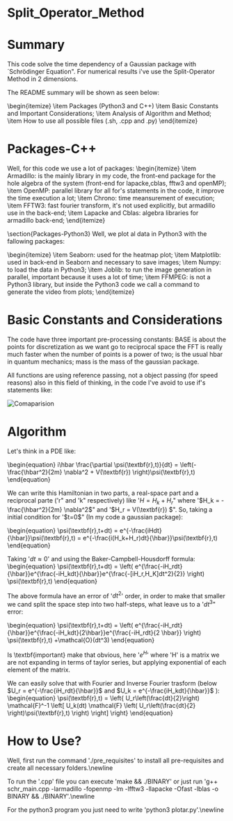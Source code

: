# Split_Operator_Method

# Summary

This code solve the time dependency of a Gaussian package with ´Schrödinger  Equation". For numerical results i've use the Split-Operator Method in 2 dimensions.

The README summary will be shown as seen below:

\begin{itemize}
    \item Packages (Python3 and C++)
    \item Basic Constants and Important Considerations;
    \item Analysis of Algorithm and Method;
    \item How to use all possible files (.sh, .cpp and .py)
\end{itemize}

# Packages-C++
Well, for this code we use a lot of packages:
\begin{itemize}
    \item Armadillo: is the mainly library in my code, the front-end package for the hole algebra of the system (front-end for lapacke,cblas, fftw3 and openMP);
    \item OpenMP: parallel library for all for's statements in the code, it improve the time execution a lot;
    \item Chrono: time meansurement of execution;
    \item FFTW3: fast fourier transform, it's not used explicitly, but armadillo use in the back-end;
    \item Lapacke and Cblas: algebra libraries for armadillo back-end;
\end{itemize}

\section{Packages-Python3}
Well, we plot al data in Python3 with the fallowing packages:

\begin{itemize}
    \item Seaborn: used for the heatmap plot;
    \item Matplotlib: used in back-end in Seaborn and necessary to save images;
    \item Numpy:  to load the data in Python3;
    \item Joblib: to run the image generation in parallel, important because it uses a lot of time;
    \item FFMPEG: is not a Python3 library, but inside the Python3 code we call a command to generate the video from plots;
\end{itemize}

# Basic Constants and Considerations 
The code have three important pre-processing constants: BASE is about the points for discretization as we want go to reciprocal space the FFT is really much faster when the number of points is a power of two; is the usual hbar in quantum mechanics; mass is the mass of the gaussian package.

All functions are using reference passing, not a object passing (for speed reasons) also in this field of thinking, in the code I've avoid to use if's statements like:

![Comaparision](pictures_to_readme/comp.png)

# Algorithm

Let's think in a PDE like:

\begin{equation}
    i\hbar \frac{\partial \psi(\textbf{r},t)}{dt} = \left(-\frac{\hbar^2}{2m} \nabla^2 + V(\textbf{r}) \right)\psi(\textbf{r},t)
\end{equation}

We can write this Hamiltonian in two parts, a real-space part and a reciprocal parte ('r" and 'k" respectively) like '$H = H_k + H_r$" where '$H_k = -\frac{\hbar^2}{2m} \nabla^2$" and '$H_r = V(\textbf{r}) $". So, taking a initial condition for '$t=0$" (In my code a gaussian package):

\begin{equation}
    \psi(\textbf{r},t+dt) = e^{-\frac{iHdt}{\hbar}}\psi(\textbf{r},t) = e^{-\frac{i(H_k+H_r)dt}{\hbar}}\psi(\textbf{r},t) 
\end{equation}

Taking '$dt \approx 0$' and using the Baker-Campbell-Housdorff formula:
\begin{equation}
    \psi(\textbf{r},t+dt) = \left( e^{\frac{-iH_rdt}{\hbar}}e^{\frac{-iH_kdt}{\hbar}}e^{\frac{-[iH_r,H_K]dt^2}{2}} \right) \psi(\textbf{r},t)
\end{equation}

The above formula have an error of '$dt^2$' order, in order to make that smaller we cand split the space step into two half-steps, what leave us to a '$dt^3$" error:

\begin{equation}
    \psi(\textbf{r},t+dt) = \left( e^{\frac{-iH_rdt}{\hbar}}e^{\frac{-iH_kdt}{2\hbar}}e^{\frac{-iH_rdt}{2 \hbar}} \right) \psi(\textbf{r},t) +\mathcal{O}(dt^3)
\end{equation}

Is \textbf{important} make that obvious, here '$e^{H}$' where 'H' is a matrix we are not expanding in terms of taylor series, but applying exponential of each element of the matrix.

We can easily solve that with Fourier and Inverse Fourier trasform (below $U_r = e^{-\frac{iH_rdt}{\hbar}}$ and $U_k = e^{-\frac{iH_kdt}{\hbar}}$ ):
\begin{equation}
    \psi(\textbf{r},t) = 
    \left\{
    U_r\left(\frac{dt}{2}\right) \mathcal{F}^-1
    \left[
    U_k(dt) \mathcal{F} 
    \left( U_r\left(\frac{dt}{2} \right)\psi(\textbf{r},t)
    \right)
    \right]
    \right\}
\end{equation}

# How to Use?
Well, first run the command './pre\_requisites' to install all pre-requisites and create all necessary folders.\newline

To run the '.cpp' file you can execute 'make && ./BINARY'  or just run 'g++ schr\_main.cpp -larmadillo -fopenmp -lm -lfftw3 -llapacke -Ofast -lblas -o BINARY && ./BINARY'.\newline

For the python3 program you just need to write 'python3 plotar.py'.\newline


